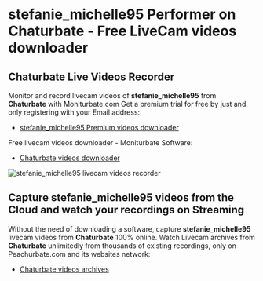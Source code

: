 # stefanie_michelle95 Performer on Chaturbate - Free LiveCam videos downloader

## Chaturbate Live Videos Recorder

Monitor and record livecam videos of **stefanie_michelle95** from **Chaturbate** with Moniturbate.com
Get a premium trial for free by just and only registering with your Email address:
* [stefanie_michelle95 Premium videos downloader](https://moniturbate.com/request-demo-licence-key.html)

Free livecam videos downloader - Moniturbate Software:
* [Chaturbate videos downloader](https://moniturbate.com/moniturbate-download-software.html)

![stefanie_michelle95 livecam videos recorder](https://peachurnet.com/templates/moniturbate-software.png)


## Capture stefanie_michelle95 videos from the Cloud and watch your recordings on Streaming

Without the need of downloading a software, capture **stefanie_michelle95** livecam videos from **Chaturbate** 100% online.
Watch Livecam archives from **Chaturbate** unlimitedly from thousands of existing recordings, only on Peachurbate.com and its websites network:
* [Chaturbate videos archives](https://peachurnet.com/)